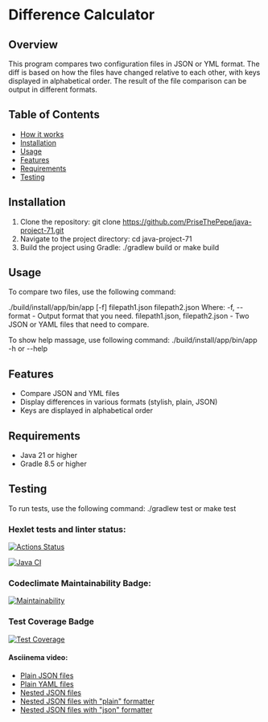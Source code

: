 # Difference Calculator

## Overview
This program compares two configuration files in JSON or YML format. The diff is based on how the files have changed relative to each other, with keys displayed in alphabetical order. The result of the file comparison can be output in different formats.

## Table of Contents
- [How it works](#asciinema-video)
- [Installation](#installation)
- [Usage](#usage)
- [Features](#features)
- [Requirements](#requirements)
- [Testing](#testing)


## Installation
1. Clone the repository:
   git clone https://github.com/PriseThePepe/java-project-71.git
2. Navigate to the project directory:
   cd java-project-71
3. Build the project using Gradle:
   ./gradlew build or make build

## Usage
To compare two files, use the following command:

./build/install/app/bin/app [-f] filepath1.json filepath2.json
Where:
-f, -- format - Output format that you need.
filepath1.json, filepath2.json - Two JSON or YAML files that need to compare.

To show help massage, use following command:
./build/install/app/bin/app -h or --help

## Features
- Compare JSON and YML files
- Display differences in various formats (stylish, plain, JSON)
- Keys are displayed in alphabetical order

## Requirements
- Java 21 or higher
- Gradle 8.5 or higher

## Testing
To run tests, use the following command:
./gradlew test or make test



### Hexlet tests and linter status:
[![Actions Status](https://github.com/PriseThePepe/java-project-71/actions/workflows/hexlet-check.yml/badge.svg)](https://github.com/PriseThePepe/java-project-71/actions)

[![Java CI](https://github.com/PriseThePepe/java-project-71/actions/workflows/main.yaml/badge.svg)](https://github.com/PriseThePepe/java-project-71/actions/workflows/main.yaml)

### Codeclimate Maintainability Badge:
[![Maintainability](https://api.codeclimate.com/v1/badges/07c566f2799b3c71f08a/maintainability)](https://codeclimate.com/github/PriseThePepe/java-project-71/maintainability)

### Test Coverage Badge
[![Test Coverage](https://api.codeclimate.com/v1/badges/07c566f2799b3c71f08a/test_coverage)](https://codeclimate.com/github/PriseThePepe/java-project-71/test_coverage)

#### Asciinema video:
* [Plain JSON files](https://asciinema.org/a/VnTUffOmSX4JwgqFUvaDH84ZW)
* [Plain YAML files](https://asciinema.org/a/cLMjCNkzBPxOmGyf8SLYrNjI9)
* [Nested JSON files](https://asciinema.org/a/9njAfmuv5QKQCye2w7A4VVnUa)
* [Nested JSON files with "plain" formatter](https://asciinema.org/a/UcGpuJSJB7O0XgLpQjvJGgqBL)
* [Nested JSON files with "json" formatter](https://asciinema.org/a/D7b0E8uQs1S0oKqZNOr0KTaLa)

